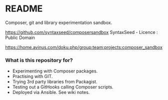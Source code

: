 # README #

Composer, git and library experimentation sandbox.

https://github.com/syntaxseed/composersandbox
SyntaxSeed - Licence : Public Domain

https://home.avinus.com/doku.php/group:team:projects:composer_sandbox

### What is this repository for? ###

* Experimenting with Composer packages.
* Practising with GIT.
* Trying 3rd party libraries from Packagist.
* Testing out a GitHooks calling Composer scripts.
* Deployed via Ansible. See wiki notes.
